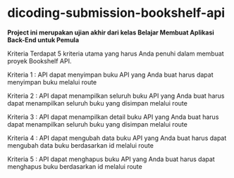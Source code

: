 # dicoding-submission-bookshelf-api
**Project ini merupakan ujian akhir dari kelas Belajar Membuat Aplikasi Back-End untuk Pemula**

Kriteria
Terdapat 5 kriteria utama yang harus Anda penuhi dalam membuat proyek Bookshelf API.

Kriteria 1 : API dapat menyimpan buku
API yang Anda buat harus dapat menyimpan buku melalui route

Kriteria 2 : API dapat menampilkan seluruh buku
API yang Anda buat harus dapat menampilkan seluruh buku yang disimpan melalui route

Kriteria 3 : API dapat menampilkan detail buku
API yang Anda buat harus dapat menampilkan seluruh buku yang disimpan melalui route

Kriteria 4 : API dapat mengubah data buku
API yang Anda buat harus dapat mengubah data buku berdasarkan id melalui route

Kriteria 5 : API dapat menghapus buku
API yang Anda buat harus dapat menghapus buku berdasarkan id melalui route
